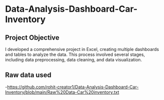 # Data-Analysis-Dashboard-Car-Inventory
## Project Objective
I developed a comprehensive project in Excel, creating multiple dashboards and tables to analyze the data. This process involved several stages, including data preprocessing, data cleaning, and data visualization.

## Raw data used

-https://github.com/rohit-creator1/Data-Analysis-Dashboard-Car-Inventory/blob/main/Raw%20Data-Car%20inventory.txt
